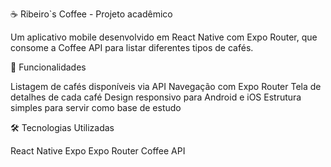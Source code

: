 ☕ Ribeiro`s Coffee - Projeto acadêmico

Um aplicativo mobile desenvolvido em React Native com Expo Router, que consome a Coffee API
 para listar diferentes tipos de cafés.

📱 Funcionalidades

Listagem de cafés disponíveis via API
Navegação com Expo Router
Tela de detalhes de cada café
Design responsivo para Android e iOS
Estrutura simples para servir como base de estudo

🛠️ Tecnologias Utilizadas

React Native
Expo
Expo Router
Coffee API
